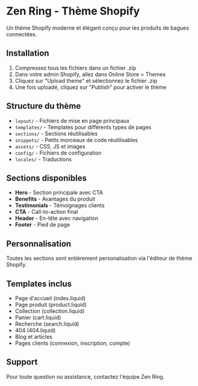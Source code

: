 # Zen Ring - Thème Shopify

Un thème Shopify moderne et élégant conçu pour les produits de bagues connectées.

## Installation

1. Compressez tous les fichiers dans un fichier .zip
2. Dans votre admin Shopify, allez dans Online Store > Themes
3. Cliquez sur "Upload theme" et sélectionnez le fichier .zip
4. Une fois uploadé, cliquez sur "Publish" pour activer le thème

## Structure du thème

- `layout/` - Fichiers de mise en page principaux
- `templates/` - Templates pour différents types de pages
- `sections/` - Sections réutilisables
- `snippets/` - Petits morceaux de code réutilisables
- `assets/` - CSS, JS et images
- `config/` - Fichiers de configuration
- `locales/` - Traductions

## Sections disponibles

- **Hero** - Section principale avec CTA
- **Benefits** - Avantages du produit
- **Testimonials** - Témoignages clients
- **CTA** - Call-to-action final
- **Header** - En-tête avec navigation
- **Footer** - Pied de page

## Personnalisation

Toutes les sections sont entièrement personalisation via l'éditeur de thème Shopify.

## Templates inclus

- Page d'accueil (index.liquid)
- Page produit (product.liquid)
- Collection (collection.liquid)
- Panier (cart.liquid)
- Recherche (search.liquid)
- 404 (404.liquid)
- Blog et articles
- Pages clients (connexion, inscription, compte)

## Support

Pour toute question ou assistance, contactez l'équipe Zen Ring.

